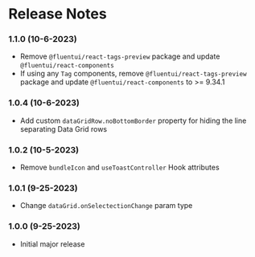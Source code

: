 Release Notes
=========

### 1.1.0 (10-6-2023)

* Remove `@fluentui/react-tags-preview` package and update `@fluentui/react-components`
* If using any `Tag` components, remove `@fluentui/react-tags-preview` package and update `@fluentui/react-components` to >= 9.34.1

### 1.0.4 (10-6-2023)

* Add custom `dataGridRow.noBottomBorder` property for hiding the line separating Data Grid rows

### 1.0.2 (10-5-2023)

* Remove `bundleIcon` and `useToastController` Hook attributes

### 1.0.1 (9-25-2023)

* Change `dataGrid.onSelectectionChange` param type

### 1.0.0 (9-25-2023)

* Initial major release
